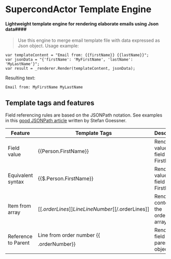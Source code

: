 # SupercondActor Template Engine
#### Lightweight template engine for rendering elaborate emails using Json data####
> Use this engine to merge email template file with data expressed as Json object.
Usage example:
```
var templateContent = "Email from: {{firstName}} {{lastName}}";
var jsonData = "{'firstName': 'MyFirstName', 'lastName': 'MyLastName'}";
var result = _renderer.Render(templateContent, jsonData);
```
Resulting text:
```
Email from: MyFirstName MyLastName
```
## Template tags and features
Field referencing rules are based on the JSONPath notation. See examples in this [good JSONPath article](http://goessner.net/articles/JsonPath/) written by Stefan Goessner.

Feature | Template Tags | Description
------- | ------------- | -----------
Field value | {{Person.FirstName}} | Renders value of the field FirstName
Equivalent syntax | {{$.Person.FirstName}} | Renders value of the field FirstName
Item from array | [[$.orderLines]] Line {{LineNumber}} [[/$.orderLines]] | Renders content of the orderLines array
Reference to Parent | Line from order number {{$$$$.orderNumber}} | Renders field from parent object

